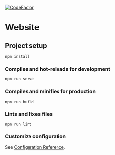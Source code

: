 [![CodeFactor](https://www.codefactor.io/repository/github/teschiopol/personalwebsite/badge)](https://www.codefactor.io/repository/github/teschiopol/personalwebsite)

# Website

## Project setup
```
npm install
```

### Compiles and hot-reloads for development
```
npm run serve
```

### Compiles and minifies for production
```
npm run build
```

### Lints and fixes files
```
npm run lint
```

### Customize configuration
See [Configuration Reference](https://cli.vuejs.org/config/).
